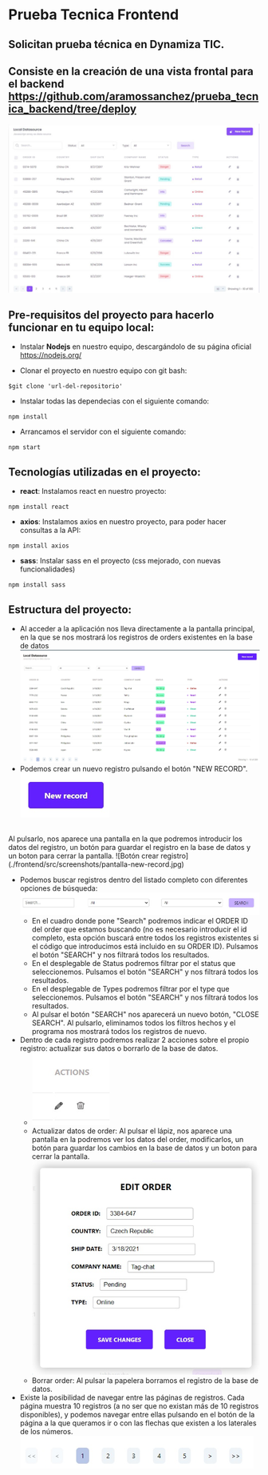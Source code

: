 # Prueba Tecnica Frontend

## Solicitan prueba técnica en Dynamiza TIC.

## Consiste en la creación de una vista frontal para el backend https://github.com/aramossanchez/prueba_tecnica_backend/tree/deploy

![Vista Pedida](./frontend/src/screenshots/vista-pedida.jpg)

## Pre-requisitos del proyecto para hacerlo funcionar en tu equipo local:

* Instalar **Nodejs** en nuestro equipo, descargándolo de su página oficial
https://nodejs.org/

* Clonar el proyecto en nuestro equipo con git bash:
```
$git clone 'url-del-repositorio'
```

* Instalar todas las dependecias con el siguiente comando:
```
npm install
```

* Arrancamos el servidor con el siguiente comando:
```
npm start
```

## Tecnologías utilizadas en el proyecto:

* **react**: Instalamos react en nuestro proyecto:
```
npm install react
```
* **axios**: Instalamos axios en nuestro proyecto, para poder hacer consultas a la API:
```
npm install axios
```
* **sass**: Instalar sass en el proyecto (css mejorado, con nuevas funcionalidades)
```
npm install sass
```
## Estructura del proyecto:
* Al acceder a la aplicación nos lleva directamente a la pantalla principal, en la que se nos mostrará los registros de orders existentes en la base de datos
![Vista Principal](./frontend/src/screenshots/vista-principal.jpg)
* Podemos crear un nuevo registro pulsando el botón "NEW RECORD".
![Botón crear registro](./frontend/src/screenshots/new-record.jpg)
<br>
Al pulsarlo, nos aparece una pantalla en la que podremos introducir los datos del registro, un botón para guardar el registro en la base de datos y un boton para cerrar la pantalla.
![Botón crear registro](./frontend/src/screenshots/pantalla-new-record.jpg)

* Podemos buscar registros dentro del listado completo con diferentes opciones de búsqueda:
![Búsqueda](./frontend/src/screenshots/busqueda.jpg)
    * En el cuadro donde pone "Search" podremos indicar el ORDER ID del order que estamos buscando (no es necesario introducir el id completo, esta opción buscará entre todos los registros existentes si el código que introducimos está incluido en su ORDER ID). Pulsamos el botón "SEARCH" y nos filtrará todos los resultados.
    * En el desplegable de Status podremos filtrar por el status que seleccionemos. Pulsamos el botón "SEARCH" y nos filtrará todos los resultados.
    * En el desplegable de Types podremos filtrar por el type que seleccionemos. Pulsamos el botón "SEARCH" y nos filtrará todos los resultados.
    * Al pulsar el botón "SEARCH" nos aparecerá un nuevo botón, "CLOSE SEARCH". Al pulsarlo, eliminamos todos los filtros hechos y el programa nos mostrará todos los registros de nuevo.
* Dentro de cada registro podremos realizar 2 acciones sobre el propio registro: actualizar sus datos o borrarlo de la base de datos.
    * ![Actions](./frontend/src/screenshots/actions.jpg)
    * Actualizar datos de order: Al pulsar el lápiz, nos aparece una pantalla en la podremos ver los datos del order, modificarlos, un botón para guardar los cambios en la base de datos y un boton para cerrar la pantalla.
    ![Actualizar order](./frontend/src/screenshots/editar.jpg)
    * Borrar order: Al pulsar la papelera borramos el registro de la base de datos.
* Existe la posibilidad de navegar entre las páginas de registros. Cada página muestra 10 registros (a no ser que no existan más de 10 registros disponibles), y podemos navegar entre ellas pulsando en el botón de la página a la que queramos ir o con las flechas que existen a los laterales de los números.
![Paginación](./frontend/src/screenshots/paginacion.jpg)